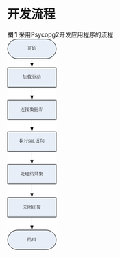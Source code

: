 # 开发流程<a name="ZH-CN_TOPIC_0244720260"></a>

**图 1**  采用Psycopg2开发应用程序的流程<a name="zh-cn_topic_0237120379_zh-cn_topic_0213179124_zh-cn_topic_0189251870_zh-cn_topic_0059779103_fdb55908af82449daa2cfa6bcea1ed102"></a>  
![](figures/采用JDBC开发应用程序的流程.png "采用JDBC开发应用程序的流程")

